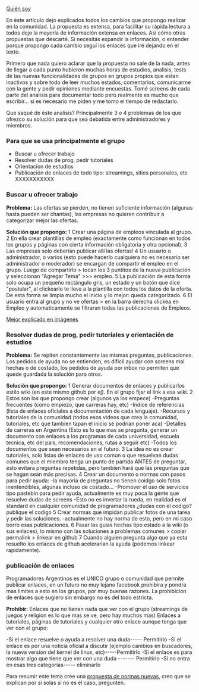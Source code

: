 [Quién soy](/presentacion.md)

En éste artículo dejo explicados todos los cambios que propongo realizar en la comunidad. La propuesta es extensa, para facilitar su rápida lectura a todos dejo la mayoría de información extensa en enlaces. Así cómo otras propuestas que descarté. Si necesitás expandir la información, o entender porque propongo cada cambio seguí los enlaces que iré dejando en el texto.

Primero que nada quiero aclarar que la propuesta no sale de la nada, antes de llegar a cada punto hubieron muchas horas de estudios, analisis, tests de las nuevas funcionalidades de grupos en grupos propios que estan inactivos y sobre todo de leer muchos estados, comentarios, comunicarme con la gente y pedir opiniones mediante encuestas. Tomé screens de cada parte del analisis para documentar todo pero realmente es mucho que escribir... si es necesario me piden y me tomo el tiempo de redactarlo.

Que saqué de éste analisis? Principalmente 3 o 4 problemas de los que ofrezco su solución para que sea debatida entre administradores y miembros.

### Para que se usa principalmente el grupo

* Buscar u ofrecer trabajo
* Resolver dudas de prog, pedir tutoriales
* Orientacion de estudios
* Publicación de enlaces de todo tipo: streamings, sitios personales, etc XXXXXXXXXXX    

### Buscar u ofrecer trabajo

**Problema:** Las ofertas se pierden, no tienen suficiente información (algunas hasta pueden ser chantas), las empresas no quieren contribuir a categorizar mejor las ofertas.

**Solución que propongo:** 
1 Crear una página de empleos vinculada al grupo. 
2 En ella crear plantillas de empleo (exactamente como funcionan en todos los grupos y páginas con cierta información obligatoria y otra opcional). 
3 Las empresas solo deberían publicar allí las ofertas!
4 Un usuario o administrador, o varios (esto puede hacerlo cualquiera no es necesario ser administrador o moderador) se encargan de compartir el empleo en el grupo. Luego de compartirlo > tocan los 3 puntitos de la nueva publicación y seleccionan "Agregar Tema" >>> empleo.
5 La publicación de esta forma solo ocupa un pequeño rectángulo gris, un estado y un botón que dice "postular", al clickearlo te lleva a la plantilla con todos los datos de la oferta. De esta forma se limpia mucho el inicio y lo mejor: queda categorizado.
6 El usuario entra al grupo y no ve ofertas > en la barra derecha clickea en Empleo y automaticamente se filtraran todas las publicaciones de Empleos.

[Mejor explicado en imágenes](../IMG/)


### Resolver dudas de prog, pedir tutoriales y orientación de estudios

**Problema:** Se repiten constantemente las mismas preguntas, publicaciones. Los pedidos de ayuda no se entienden, es dificil ayudar con screens mal hechas o de costado, los pedidos de ayuda por inbox no permiten que quede guardada la solución para otros.

**Solución que propongo:** 
1 Generar documentos de enlaces y publicarlos estilo wiki (en este mismo github por ej). En el grupo fijar el link a esa wiki.
2 Estos son los que propongo crear (algunos ya los empece)
  -Preguntas frecuentes (como empiezo, que carreras hay, etc)
  -Indice de referencias (lista de enlaces oficiales a documentación de cada lenguaje).
  -Recursos y tutoriales de la comunidad (todos esos videos que crea la comunidad, tutoriales, etc que tambien tapan el inicio se podrian poner aca)
  -Detalles de carreras en Argentina (Esto es lo que mas se pregunta, generar un documento con enlaces a los programas de cada universidad, escuela tecnica, etc del pais, recomendaciones, rutas a seguir etc)
  -Todos los documentos que sean necesarios en el futuro.
3 La idea no es crear tutoriales, solo listas de enlaces de uso comun o que resuelvan dudas comunes que el miembro tenga un punto de partida ANTES de preguntar, esto evitara preguntas repetidas, pero tambien hará que las preguntas que se hagan sean más precisas.
4 Crear un documento o normas con pasos para pedir ayuda:
  -la mayoria de preguntas no tienen coidgo solo fotos inentendibles, algunas incluso de costado...
  -Promover el uso de servicios tipo pastebin para pedir ayuda, actualmente es muy poca la gente que resuelve dudas de screens
  -Esto no es invertar la rueda, en realidad es el standard en cualquier comunidad de programadores ¿dudas con el codigo? publique el codigo
5 Crear normas que impidan publicar fotos de una tarea y pedir las soluciones.
  -actualmente no hay norma de esto, pero en mi caso borro esas publicaciones.
6 Pasar las guias hechas tipo estado a la wiki (o sus enlaces), lo mismo con las soluciones a problemas comunes > copiar permalink > linkear en github
7 Cuando alguien pregunta algo que ya esta resuelto los enlaces de github acelerarian la ayuda (podemos linkear rapidamente).

### publicación de enlaces

Programadores Argentinos es el UNICO grupo o comunidad que permite publicar enlaces, en un futuro no muy lejano facebook prohibira y pondra mas limites a esto en los grupos, por muy buenas razones.
  La prohibicion de enlaces que sugiero sin embargo no es del todo estricta.
  
**Prohibir:** Enlaces que no tienen nada que ver con el grupo (streamings de juegos y religion es lo que mas se ve, pero hay muchos mas)
Enlaces a tutoriales, páginas de tutoriales y cualquier otro enlace aunque tenga que ver con el grupo:

-Si el enlace resuelve o ayuda a resolver una duda----- Permitirlo
-Si el enlace es por una noticia oficial a discutir (ejemplo cambios en buscadores, la nueva version del kernel de linux, etc)-----Permitirlo
-Si el enlace es para mostrar algo que tiene que ver con una duda ------- Permitirlo
-Si no entra en esas tres categorias----- eliminarlo

Para resumir este tema cree una [propuesta de normas nuevas](propuesta_NORMAS.md), creo que se explican por si solas si no es el caso, pregunten.
